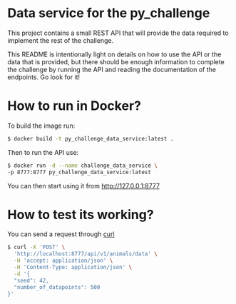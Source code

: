 # Data service for the py_challenge
This project contains a small REST API that will provide the data required to implement the rest of the challenge.

This README is intentionally light on details on how to use the API or the data that is provided, but there should be enough information to complete the challenge by running the API and reading the documentation of the endpoints. Go look for it!

# How to run in Docker?

To build the image run:
```bash
$ docker build -t py_challenge_data_service:latest .
```

Then to run the API use:
```bash
$ docker run -d --name challenge_data_service \
-p 8777:8777 py_challenge_data_service:latest
```

You can then start using it from http://127.0.0.1:8777

# How to test its working?
You can send a request through [curl](https://curl.se/)
```bash
$ curl -X 'POST' \
  'http://localhost:8777/api/v1/animals/data' \
  -H 'accept: application/json' \
  -H 'Content-Type: application/json' \
  -d '{
  "seed": 42,
  "number_of_datapoints": 500
}'
```